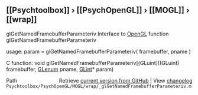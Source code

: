 ## [[Psychtoolbox]] &#8250; [[PsychOpenGL]] &#8250; [[MOGL]] &#8250; [[wrap]]

glGetNamedFramebufferParameteriv  Interface to [OpenGL](OpenGL) function glGetNamedFramebufferParameteriv  
  
usage:  param = glGetNamedFramebufferParameteriv( framebuffer, pname )  
  
C function:  void glGetNamedFramebufferParameteriv[(GLuint]((GLuint) framebuffer, [GLenum](GLenum) pname, [GLint](GLint)\* param)  




<div class="code_header" style="text-align:right;">
  <span style="float:left;">Path&nbsp;&nbsp;</span> <span class="counter">Retrieve <a href=
  "https://raw.github.com/Psychtoolbox-3/Psychtoolbox-3/beta/Psychtoolbox/PsychOpenGL/MOGL/wrap/_glGetNamedFramebufferParameteriv.m">current version from GitHub</a> | View <a href=
  "https://github.com/Psychtoolbox-3/Psychtoolbox-3/commits/beta/Psychtoolbox/PsychOpenGL/MOGL/wrap/_glGetNamedFramebufferParameteriv.m">changelog</a></span>
</div>
<div class="code">
  <code>Psychtoolbox/PsychOpenGL/MOGL/wrap/_glGetNamedFramebufferParameteriv.m</code>
</div>

